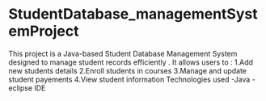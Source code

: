 # StudentDatabase_managementSystemProject
This project is a Java-based Student Database Management System designed to manage student records efficiently .
It allows users to :
1.Add new students details
2.Enroll students in courses
3.Manage and update student payements
4.View student information
Technologies used
-Java
-eclipse IDE
